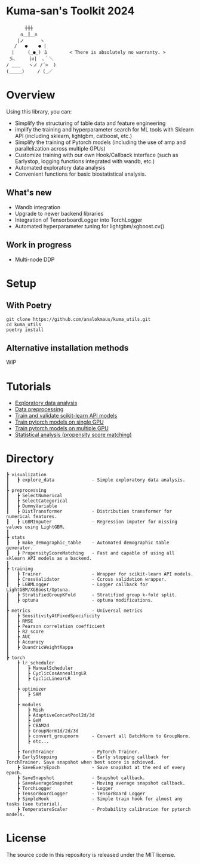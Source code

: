 # Kuma-san's Toolkit 2024

```
　 　 　┼╂┼
　 　 ∩＿┃＿∩
    |ノ      ヽ
   /   ●    ● |
  |     (_●_) ミ        < There is absolutely no warranty. >
 彡､     |∪|  ､｀＼ 
/ ＿＿   ヽノ /´>  )
(＿＿＿）    / (_／
```

# Overview
Using this library, you can:

- Simplify the structuring of table data and feature engineering
- implify the training and hyperparameter search for ML tools with Sklearn API (including sklearn, lightgbm, catboost, etc.)
- Simplify the training of Pytorch models (including the use of amp and parallelization across multiple GPUs)
- Customize training with our own Hook/Callback interface (such as Earlystop, logging functions integrated with wandb, etc.)
- Automated exploratory data analysis
- Convenient functions for basic biostatistical analysis.

## What's new
- Wandb integration
- Upgrade to newer backend libraries
- Integration of TensorboardLogger into TorchLogger
- Automated hyperparameter tuning for lightgbm/xgboost.cv()

## Work in progress
- Multi-node DDP

# Setup
## With Poetry
```
git clone https://github.com/analokmaus/kuma_utils.git
cd kuma_utils
poetry install
```

## Alternative installation methods
WIP

# Tutorials
- [Exploratory data analysis](examples/Exploratory_data_analysis.ipynb)
- [Data preprocessing](examples/Data_preprocessing.ipynb)
- [Train and validate scikit-learn API models](examples/Train_and_validate_models.ipynb)
- [Train pytorch models on single GPU](examples/Train_CNN_model.ipynb)
- [Train pytorch models on multiple GPU](examples/Train_CNN_distributed.py)
- [Statistical analysis (propensity score matching)](examples/Statistical_analysis.ipynb)

# Directory
```
┣ visualization
┃   ┣ explore_data              - Simple exploratory data analysis.
┃
┣ preprocessing
┃   ┣ SelectNumerical            
┃   ┣ SelectCategorical 
┃   ┣ DummyVariable 
┃   ┣ DistTransformer           - Distribution transformer for numerical features. 
┃   ┣ LGBMImputer               - Regression imputer for missing values using LightGBM.
┃
┣ stats
┃   ┣ make_demographic_table    - Automated demographic table generator.
┃   ┣ PropensityScoreMatching   - Fast and capable of using all sklearn API models as a backend.
┃
┣ training
┃   ┣ Trainer                   - Wrapper for scikit-learn API models.
┃   ┣ CrossValidator            - Ccross validation wrapper.
┃   ┣ LGBMLogger                - Logger callback for LightGBM/XGBoost/Optuna.
┃   ┣ StratifiedGroupKFold      - Stratified group k-fold split.
┃   ┣ optuna                    - optuna modifications.
┃
┣ metrics                       - Universal metrics
┃   ┣ SensitivityAtFixedSpecificity
┃   ┣ RMSE
┃   ┣ Pearson correlation coefficient
┃   ┣ R2 score
┃   ┣ AUC
┃   ┣ Accuracy
┃   ┣ QuandricWeightKappa
┃
┣ torch
    ┣ lr_scheduler
    ┃   ┣ ManualScheduler
    ┃   ┣ CyclicCosAnnealingLR
    ┃   ┣ CyclicLinearLR
    ┃   
    ┣ optimizer
    ┃   ┣ SAM
    ┃ 
    ┣ modules
    ┃   ┣ Mish
    ┃   ┣ AdaptiveConcatPool2d/3d
    ┃   ┣ GeM
    ┃   ┣ CBAM2d
    ┃   ┣ GroupNorm1d/2d/3d
    ┃   ┣ convert_groupnorm     - Convert all BatchNorm to GroupNorm.
    ┃   ┣ etc...
    ┃ 
    ┣ TorchTrainer              - PyTorch Trainer.
    ┣ EarlyStopping             - Early stopping callback for TorchTrainer. Save snapshot when best score is achieved.
    ┣ SaveEveryEpoch            - Save snapshot at the end of every epoch.
    ┣ SaveSnapshot              - Snapshot callback.
    ┣ SaveAverageSnapshot       - Moving average snapshot callback.
    ┣ TorchLogger               - Logger
    ┣ TensorBoardLogger         - TensorBoard Logger
    ┣ SimpleHook                - Simple train hook for almost any tasks (see tutorial).
    ┣ TemperatureScaler         - Probability calibration for pytorch models.

```

# License
The source code in this repository is released under the MIT license.